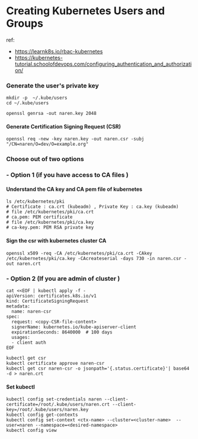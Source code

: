 # Creating Kubernetes Users and Groups
ref: 
- https://learnk8s.io/rbac-kubernetes
- https://kubernetes-tutorial.schoolofdevops.com/configuring_authentication_and_authorization/


### Generate the user's private key
```
mkdir -p  ~/.kube/users
cd ~/.kube/users

openssl genrsa -out naren.key 2048

```
#### Generate Certification Signing Request (CSR) 
```
openssl req -new -key naren.key -out naren.csr -subj "/CN=naren/O=dev/O=example.org"
```
### Choose out of two options 
### - Option 1 (if you have access to CA files )
  #### Understand the CA key and CA pem file of kubernetes 
  ```
  ls /etc/kubernetes/pki 
  # Certificate : ca.crt (kubeadm) , Private Key : ca.key (kubeadm) 
  # file /etc/kubernetes/pki/ca.crt
  # ca.pem: PEM certificate
  # file /etc/kubernetes/pki/ca.key
  # ca-key.pem: PEM RSA private key
  ```
  #### Sign the csr with kubernetes cluster CA
  ```
  openssl x509 -req -CA /etc/kubernetes/pki/ca.crt -CAkey /etc/kubernetes/pki/ca.key -CAcreateserial -days 730 -in naren.csr -out naren.crt

  ```
### - Option 2 (If you are admin of cluster )

  ```
  cat <<EOF | kubectl apply -f -
  apiVersion: certificates.k8s.io/v1
  kind: CertificateSigningRequest
  metadata:
    name: naren-csr
  spec:
    request: <copy-CSR-file-content>
    signerName: kubernetes.io/kube-apiserver-client
    expirationSeconds: 8640000  # 100 days
    usages:
    - client auth
  EOF

  kubectl get csr
  kubectl certificate approve naren-csr
  kubectl get csr naren-csr -o jsonpath='{.status.certificate}'| base64 -d > naren.crt

  ```

#### Set kubectl 
```
kubectl config set-credentials naren --client-certificate=/root/.kube/users/naren.crt --client-key=/root/.kube/users/naren.key
kubectl config get-contexts
kubectl config set-context <ctx-name> --cluster=<cluster-name>  --user=naren --namespace=<desired-namespace>
kubectl config view


```
